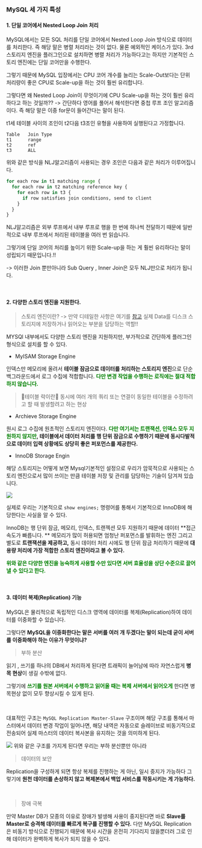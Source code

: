 ### MySQL 세 가지 특성
#### 1. 단일 코어에서 Nested Loop Join 처리

MySQL에서는 모든 SQL 처리를 단일 코어에서 Nested Loop Join 방식으로 데이터를 처리한다. 즉 해당 말은 병렬 처리라는 것이 없다. 물론 예외적인 케이스가 있다. 3rd 스토리지 엔진을 플러그인으로 설치하면 병렬 처리가 가능하다고는 하지만 기본적인 스토리 엔진에는 단일 코어만을 수행한다.

그렇기 때문에 MySQL 입장에서는 CPU 코어 개수를 늘리는 Scale-Out보다는 단위 처리량이 좋은 CPU로 Scale-up을 하는 것이 훨씬 유리합니다.

그렇다면 왜 Nested Loop Join이 무엇이기에 CPU Scale-up을 하는 것이 훨씬 유리하다고 하는 것일까??
-> 간단하다 영어를 풀어서 해석한다면 중첩 루프 조인 알고리즘이다. 즉 해당 말은 이중 for문이 들어간다는 말이 된다.

t1세 테이블 사이의 조인이 t2다음 t3조인 유형을 사용하여 실행된다고 가정합니다.

```
Table   Join Type
t1      range
t2      ref
t3      ALL
```
위와 같은 방식을 NLJ알고리즘이 사용되는 경우 조인은 다음과 같은 처리가 이루어집니다.
```python
for each row in t1 matching range {
  for each row in t2 matching reference key {
    for each row in t3 {
      if row satisfies join conditions, send to client
    }
  }
}
```
NLJ알고리즘은 외부 루프에서 내부 루프로 행을 한 번에 하나씩 전달하기 때문에 일반적으로 내부 루프에서 처리된 테이블을 여러 번 읽습니다.

그렇기에 단일 코어의 처리를 높이기 위한 Scale-up을 하는 게 훨씬 유리하다는 말이 성립되기 때문입니다.!!

-> 이러한 Join 뿐만아니라 Sub Query , Inner Join은 모두 NLJ만으로 처리가 됩니다.

<br>

#### 2. 다양한 스토리 엔진을 지원한다.
>스토리 엔진이란? -> 만약 디테일한 사항은 여기를 [참고](https://blog.ex-em.com/1680)
실제 Data를 디스크 스토리지에 저장하거나 읽어오는 부분을 담당하는 역할!!

MYSQl 내부에서도 다양한 스토리 엔진을 지원하지만, 부가적으로 간단하게 플러그인 형식으로 설치를 할 수 있다.

- MyISAM Storage Engine

인덱스만 메모리에 올려서 **테이블 잠금으로 데이터를 처리하는 스토리지 엔진**으로 단순 백그라운드에서 로그 수집에 적합합니다. **<span style="color:green;">다만 변경 작업을 수행하는 로직에는 절대 적합하지 않습니다.</span>**

>🤔테이블 락이란🤔 
동시에 여러 개의 쿼리 또는 연결이 동일한 테이블을 수정하려고 할 때 발생할려고 하는 현상

- Archieve Storage Engine

원시 로그 수집에 원초적인 스토리지 엔진이다. **<span style="color:green;">다만 여기서는 트랜잭션, 인덱스 모두 지원하지 않지만</span>, 테이블에서 데이터 처리를 행 단위 잠금으로 수행하기 때문에 동시다발적으로 데이터 입력 상황에도 상당히 좋은 퍼포먼스를 제공한다.**

- InnoDB Storage Engin

해당 스토리지는 어떻게 보면 Mysql기본적인 설정으로 우리가 암묵적으로 사용되는 스토리 엔진으로서 많이 쓰이는 만큼 테이블 저장 및 관리를 담당하는 기술이 담겨져 있습니다.

![](https://velog.velcdn.com/images/dkwktm45/post/c4a22aa4-5c91-4f4d-a1f1-e731ccab81e8/image.png)

실제로 우리는 기본적으로 ```show engines;``` 명령어를 통해서 기본적으로 InnoDB에 해당한다는 사실을 알 수 있다.

InnoDB는 행 단위 잠금, 메모리, 인덱스, 트랜젝션 모두 지원하기 때문에 데이터 **접근 속도가 빠릅니다. ** 메모리가 많이 허용되면 엄청난 퍼포먼스를 발휘하는 엔진 그리고 별도로 **트랜잭션을 제공하고,** 동시 데이터 처리 시에도 행 단위 잠금 처리하기 때문에 **대용량 처리에 가장 적합한 스토리 엔진이라고 볼 수 있다.**

**<span style="color:green;">위와 같은 다양한 엔진을 능숙하게 사용할 수만 있다면 서버 효율성을 상단 수준으로 끌어낼 수 있다고 한다.</span>**

<br>

#### 3. 데이터 복제(Replication) 기능

MySQL은 물리적으로 독립적인 디스크 영역에 데이터를 복제(Replication)하여 데이터를 이중화할 수 있습니다.

그렇다면 **MySQL을 이중화한다는 말은 서버를 여러 개 두겠다는 말이 되는데 굳이 서버를 이중화해야 하는 이유가 무엇이냐?**

>부하 분산 

읽기 , 쓰기를 하나의 DB에서 처리하게 된다면 트래픽이 늘어남에 따라 자연스럽게 **병목 현상**이 생길 수밖에 없다.

그렇기에 **<span style="color:green;">쓰기를 원본 서버에서 수행하고 읽어올 때는 복제 서버에서 읽어오게</span>** 한다면 병목현상 없이 모두 향상시킬 수 있게 된다.

<br>

대표적인 구조는 ```MySQL Replication Master-Slave``` 구조이며 해당 구조를 통해서 마스터에서 데이터 변경 작업이 일어나면, 해당 내역은 자동으로 슬레이브로 비동기적으로 전송되어 실제 마스터의 데이터 복사본을 유지하는 것을 의미하게 된다.

![](https://velog.velcdn.com/images/dkwktm45/post/3478645f-548f-4bf7-a984-c573fd58f0c3/image.png)
위와 같은 구조를 가지게 된다면 우리는 부하 분산뿐만 아니라

>데이터의 보안

Replication을 구성하게 되면 항상 복제를 진행하는 게 아닌, 일시 중지가 가능하다 그렇기에 **원천 데이터를 손상하지 않고 복제본에서 백업 서비스를 작동시키는 게 가능하다.**

<br>

>장애 극복

만약 Master DB가 모종의 이유로 장애가 발생해 사용이 중지된다면 바로 **Slave를 Master로 승격해 데이터를 빠르게 복구를 진행할 수 있다.** 다만 MySQL Replication은 비동기 방식으로 진행되기 때문에 복사 시간을 온전히 기다리지 않을뿐더러 그로 인해 데이터가 완벽하게 복사가 되지 않을 수 있다.